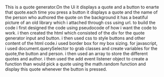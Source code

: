 This is a quote generator.On the Ui it displays a quote and a button to enarte that quote.each time you press a button it displays a quote and the name of the person who authored the quote
on the background it has a beatiful picture of an old library which i attached through css using url.
to build the code i first designed the code using pseudocode of how i want the code to work.
i then created the html which consisted of the div for the quote generator input and button.
i then used css to style buttons and other content of the html code.i used border box for my box sizing.
for javascript, i used document.querySelector to grab classes and create variables for the quote,the button and person.
i then used an array to store the different quotes and author.
i then used the add event listener object to create a function than would pick a quote using the math.random function and display this quote whenever the button is pressed.


